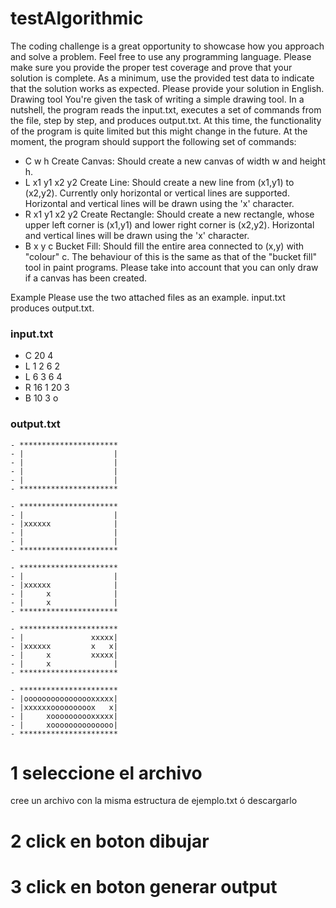# testAlgorithmic
The coding challenge is a great opportunity to showcase how you approach and solve a
problem. Feel free to use any programming language. Please make sure you provide the proper
test coverage and prove that your solution is complete. As a minimum, use the provided test
data to indicate that the solution works as expected. Please provide your solution in English.
Drawing tool
You're given the task of writing a simple drawing tool. In a nutshell, the program reads the
input.txt, executes a set of commands from the file, step by step, and produces output.txt.
At this time, the functionality of the program is quite limited but this might change in the future.
At the moment, the program should support the following set of commands:
- C w h Create Canvas: Should create a new canvas of width w and height h.
- L x1 y1 x2 y2 Create Line: Should create a new line from (x1,y1) to (x2,y2). Currently
only horizontal or vertical lines are supported. Horizontal and vertical lines will be drawn
using the 'x' character.
- R x1 y1 x2 y2 Create Rectangle: Should create a new rectangle, whose upper left corner
is (x1,y1) and lower right corner is (x2,y2). Horizontal and vertical lines will be drawn
using the 'x' character.
- B x y c Bucket Fill: Should fill the entire area connected to (x,y) with "colour" c.
The behaviour of this is the same as that of the "bucket fill" tool in paint programs.
Please take into account that you can only draw if a canvas has been created.

Example
Please use the two attached files as an example. input.txt produces output.txt.

### input.txt
- C 20 4
- L 1 2 6 2
- L 6 3 6 4
- R 16 1 20 3
- B 10 3 o

### output.txt
```
- **********************
- |                    |
- |                    |
- |                    |
- |                    |
- **********************
```
```
- **********************
- |                    |
- |xxxxxx              |
- |                    |
- |                    |
- **********************
```
```
- **********************
- |                    |
- |xxxxxx              |
- |     x              |
- |     x              |
- **********************
```
```
- **********************
- |               xxxxx|
- |xxxxxx         x   x|
- |     x         xxxxx|
- |     x              |
- **********************
```

```
- **********************
- |oooooooooooooooxxxxx|
- |xxxxxxooooooooox   x|
- |     xoooooooooxxxxx|
- |     xoooooooooooooo|
- **********************
```
# 1 seleccione el archivo
cree un archivo con la misma estructura de ejemplo.txt ó descargarlo
# 2 click en boton dibujar
# 3 click en boton generar output
